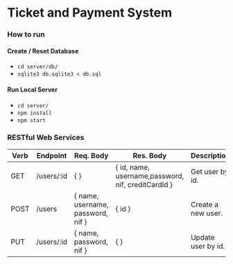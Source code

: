 # Ticket and Payment System

### How to run

#### Create / Reset Database

 * `cd server/db/`
 * `sqlite3 db.sqlite3 < db.sql`

#### Run Local Server

 * `cd server/`
 * `npm install`
 * `npm start`

### RESTful Web Services

| Verb  | Endpoint | Req. Body | Res. Body | Description |
| ----- | -------- | --------- | --------- | ----------- |
| GET   | /users/:id | { } | { id, name, username,password, nif, creditCardId } | Get user by id. |
| POST | /users | { name, username, password, nif } | { id } | Create a new user. |
| PUT | /users/:id | { name, password, nif } | { } | Update user by id. |
